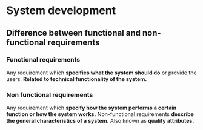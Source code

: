 # System development

## Difference between functional and non-functional requirements

### Functional requirements
    
Any requirement which **specifies what the system should do** or provide the
users. **Related to technical functionality of the system.**

### Non functional requirements

Any requirement which **specify how the system performs a certain function or 
how the system works.** Non-functional requirements **describe the general 
characteristics of a system.** Also known as **quality attributes.**
